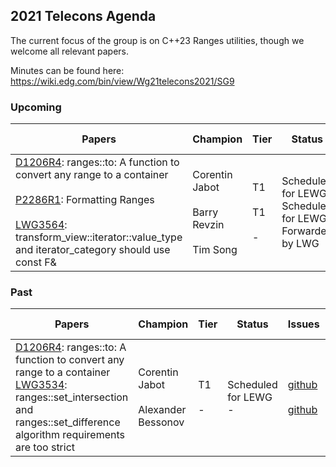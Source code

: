 ## 2021 Telecons Agenda

The current focus of the group is on C++23 Ranges utilities, though we welcome all relevant papers.

Minutes can be found here: https://wiki.edg.com/bin/view/Wg21telecons2021/SG9

### Upcoming

| Papers | Champion | Tier | Status | Issues | Date & Time |
| -      |-         | -    |-       |-       |-            |
| <a href="https://isocpp.org/files/papers/D1206R4.pdf">D1206R4</a>: ranges::to: A function to convert any range to a container <br/><br/><a href="https://wg21.link/P2286">P2286R1</a>: Formatting Ranges <br/><br/> <a href="https://wg21.link/LWG3564">LWG3564</a>: transform_view::iterator<true>::value_type and iterator_category should use const F& | Corentin Jabot <br/><br/> Barry Revzin <br/><br/> Tim Song| T1<br/><br/>T1<br/><br/>- | Scheduled for LEWG <br/>Scheduled for LEWG<br/>Forwarded by LWG| <a href="http://wg21.link/P1206/github">github</a><br/><br/> <a href="http://wg21.link/P2286/github">github</a><br/><br/> <a href="http://wg21.link/LWG3564/github">github</a> | 07-12<br/> 09:30 Pacific|


### Past

| Papers | Champion | Tier | Status | Issues | Date & Time |
| -      |-         | -    |-       |-       |-            |
| <a href="https://isocpp.org/files/papers/D1206R4.pdf">D1206R4</a>: ranges::to: A function to convert any range to a container <br/><a href="https://cplusplus.github.io/LWG/issue3534">LWG3534</a>: ranges::set_intersection and ranges::set_difference algorithm requirements are too strict| Corentin Jabot <br/><br/>Alexander Bessonov | T1<br/><br/>- | Scheduled for LEWG <br/>-| <a href="http://wg21.link/P1206/github">github</a><br/><br/> <a href="http://wg21.link/LWG3534/github">github</a> | 06-14<br/> 09:30 Pacific|
